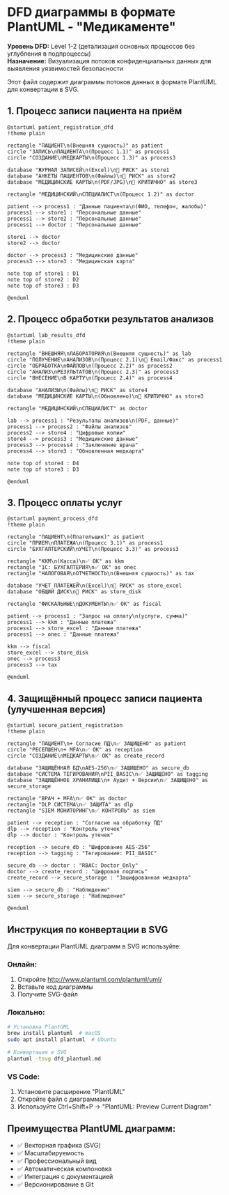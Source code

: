 # DFD диаграммы в формате PlantUML - "Медикаменте"

**Уровень DFD:** Level 1-2 (детализация основных процессов без углубления в подпроцессы)  
**Назначение:** Визуализация потоков конфиденциальных данных для выявления уязвимостей безопасности

Этот файл содержит диаграммы потоков данных в формате PlantUML для конвертации в SVG.

## 1. Процесс записи пациента на приём

```plantuml
@startuml patient_registration_dfd
!theme plain

rectangle "ПАЦИЕНТ\n(Внешняя сущность)" as patient
circle "ЗАПИСЬ\nПАЦИЕНТА\n(Процесс 1.1)" as process1
circle "СОЗДАНИЕ\nМЕДКАРТЫ\n(Процесс 1.3)" as process3

database "ЖУРНАЛ ЗАПИСЕЙ\n(Excel)\n🔴 РИСК" as store1
database "АНКЕТЫ ПАЦИЕНТОВ\n(Файлы)\n🔴 РИСК" as store2  
database "МЕДИЦИНСКИЕ КАРТЫ\n(PDF/JPG)\n🔴 КРИТИЧНО" as store3

rectangle "МЕДИЦИНСКИЙ\nСПЕЦИАЛИСТ\n(Процесс 1.2)" as doctor

patient --> process1 : "Данные пациента\n(ФИО, телефон, жалобы)"
process1 --> store1 : "Персональные данные"
process1 --> store2 : "Персональные данные"
process1 --> doctor : "Персональные данные"

store1 --> doctor
store2 --> doctor

doctor --> process3 : "Медицинские данные"
process3 --> store3 : "Медицинская карта"

note top of store1 : D1
note top of store2 : D2
note top of store3 : D3

@enduml
```

## 2. Процесс обработки результатов анализов

```plantuml
@startuml lab_results_dfd
!theme plain

rectangle "ВНЕШНЯЯ\nЛАБОРАТОРИЯ\n(Внешняя сущность)" as lab
circle "ПОЛУЧЕНИЕ\nАНАЛИЗОВ\n(Процесс 2.1)\n🔴 Email/Факс" as process1
circle "ОБРАБОТКА\nФАЙЛОВ\n(Процесс 2.2)" as process2
circle "АНАЛИЗ\nРЕЗУЛЬТАТОВ\n(Процесс 2.3)" as process3
circle "ВНЕСЕНИЕ\nВ КАРТУ\n(Процесс 2.4)" as process4

database "АНАЛИЗЫ\n(Файлы)\n🔴 РИСК" as store4
database "МЕДИЦИНСКИЕ КАРТЫ\n(Обновлено)\n🔴 КРИТИЧНО" as store3

rectangle "МЕДИЦИНСКИЙ\nСПЕЦИАЛИСТ" as doctor

lab --> process1 : "Результаты анализов\n(PDF, данные)"
process1 --> process2 : "Файлы анализов"
process2 --> store4 : "Цифровые копии"
store4 --> process3 : "Медицинские данные"
process3 --> process4 : "Заключение врача"
process4 --> store3 : "Обновленная медкарта"

note top of store4 : D4
note top of store3 : D3

@enduml
```

## 3. Процесс оплаты услуг

```plantuml
@startuml payment_process_dfd
!theme plain

rectangle "ПАЦИЕНТ\n(Плательщик)" as patient
circle "ПРИЕМ\nПЛАТЕЖА\n(Процесс 3.1)" as process1
circle "БУХГАЛТЕРСКИЙ\nУЧЕТ\n(Процесс 3.3)" as process3

rectangle "ККМ\n(Касса)\n✅ ОК" as kkm
rectangle "1С: БУХГАЛТЕРИЯ\n✅ ОК" as oneс
rectangle "НАЛОГОВАЯ\nОТЧЕТНОСТЬ\n(Внешняя сущность)" as tax

database "УЧЕТ ПЛАТЕЖЕЙ\n(Excel)\n🔴 РИСК" as store_excel
database "ОБЩИЙ ДИСК\n🔴 РИСК" as store_disk

rectangle "ФИСКАЛЬНЫЕ\nДОКУМЕНТЫ\n✅ ОК" as fiscal

patient --> process1 : "Запрос на оплату\n(услуги, сумма)"
process1 --> kkm : "Данные платежа"
process1 --> store_excel : "Данные платежа"  
process1 --> oneс : "Данные платежа"

kkm --> fiscal
store_excel --> store_disk
oneс --> process3
process3 --> tax

@enduml
```

## 4. Защищённый процесс записи пациента (улучшенная версия)

```plantuml
@startuml secure_patient_registration
!theme plain

rectangle "ПАЦИЕНТ\n+ Согласие ПД\n✅ ЗАЩИЩЕНО" as patient
circle "РЕСЕПШЕН\n+ MFA\n✅ ОК" as reception
circle "СОЗДАНИЕ\nМЕДКАРТЫ\n✅ ОК" as create_record

database "ЗАЩИЩЁННАЯ БД\nAES-256\n✅ ЗАЩИЩЕНО" as secure_db
database "СИСТЕМА ТЕГИРОВАНИЯ\nPII_BASIC\n✅ ЗАЩИЩЕНО" as tagging
database "ЗАЩИЩЁННОЕ ХРАНИЛИЩЕ\n+ Аудит + Версии\n✅ ЗАЩИЩЕНО" as secure_storage

rectangle "ВРАЧ + MFA\n✅ ОК" as doctor
rectangle "DLP СИСТЕМА\n✅ ЗАЩИТА" as dlp
rectangle "SIEM МОНИТОРИНГ\n✅ КОНТРОЛЬ" as siem

patient --> reception : "Согласие на обработку ПД"
dlp --> reception : "Контроль утечек"
dlp --> doctor : "Контроль утечек"

reception --> secure_db : "Шифрование AES-256"
reception --> tagging : "Тегирование: PII_BASIC"

secure_db --> doctor : "RBAC: Doctor_Only"
doctor --> create_record : "Цифровая подпись"
create_record --> secure_storage : "Зашифрованная медкарта"

siem --> secure_db : "Наблюдение"
siem --> secure_storage : "Наблюдение"

@enduml
```

## Инструкция по конвертации в SVG

Для конвертации PlantUML диаграмм в SVG используйте:

### Онлайн:
1. Откройте http://www.plantuml.com/plantuml/uml/
2. Вставьте код диаграммы
3. Получите SVG-файл

### Локально:
```bash
# Установка PlantUML
brew install plantuml  # macOS
sudo apt install plantuml  # Ubuntu

# Конвертация в SVG
plantuml -tsvg dfd_plantuml.md
```

### VS Code:
1. Установите расширение "PlantUML"
2. Откройте файл с диаграммами
3. Используйте Ctrl+Shift+P → "PlantUML: Preview Current Diagram"

## Преимущества PlantUML диаграмм:
- ✅ Векторная графика (SVG)
- ✅ Масштабируемость
- ✅ Профессиональный вид
- ✅ Автоматическая компоновка
- ✅ Интеграция с документацией
- ✅ Версионирование в Git

